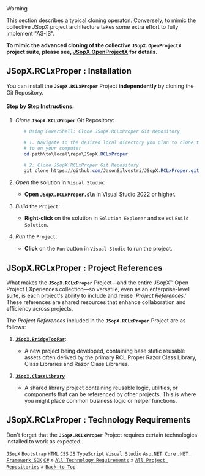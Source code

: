 ﻿﻿
> [!WARNING]
> This section describes a typical cloning operaton. Conversely, to mimic the collective JSopX project architecture takes some extra effort to fully implement "AS-IS".
> 
> **To mimic the advanced cloning of the collective `JSopX.OpenProjectX` project suite, please see, [JSopX.OpenProjectX](https://github.com/JasonSilvestri/JSopX.OpenProjectX) for details.**

## JSopX.RCLxProper : Installation

You can install the **`JSopX.RCLxProper`** Project **independently** by cloning the Git Repository.

#### Step by Step Instructions:

1. _Clone_ **`JSopX.RCLxProper`** Git Repository:
    ```powershell
       # Using PowerShell: Clone JSopX.RCLxProper Git Repository
    
       # 1. Navigate to the desired local directory you plan to clone the repository
       # to on your computer
       cd path\to\local\repo\JSopX.RCLxProper
    
       # 2. Clone JSopX.RCLxProper Git Repository       
       git clone https://github.com/JasonSilvestri/JSopX.RCLxProper.git
    ```
    
2. _Open_ the solution in `Visual Studio`:

    - **Open** **`JSopX.RCLxProper.sln`** in Visual Studio 2022 or higher.

3. _Build_ the `Project`:

    - **Right-click** on the solution in `Solution Explorer` and select `Build Solution`.
      
4. _Run_ the `Project`:

    - **Click** on the `Run` button in `Visual Studio` to run the project.


## JSopX.RCLxProper : Project References

What makes the **`JSopX.RCLxProper`** Project—and the entire JSopX™ Open Project EXperiences collection—so versatile, even as an enterprise-level suite, is each project's ability to include and reuse '_Project References_.' These references are shared resources that enhance collaboration and efficiency across projects.

The _Project References_ included in the **`JSopX.RCLxProper`** Project are as follows:

1. **[`JSopX.BridgeTooFar`](https://github.com/JasonSilvestri/JSopX.BridgeTooFar/tree/master/JSopX.BridgeTooFar/Docs/jsopx.BridgeTooFar/Master/p1/v1/)**: 
    - A new project being developed, containing base static reusable assets often derived by the primary RCL Proper Razor Class Library, Class Libraries and Razor Class Libraries.
   

2. **[`JSopX.ClassLibrary`](https://github.com/JasonSilvestri/JSopX.BridgeTooFar/tree/master/JSopX.BridgeTooFar/Docs/jsopx.ClassLibrary/Master/p1/v1/)**
    - A shared library project containing reusable logic, utilities, or components that can be referenced by other projects. This is where you might place common business logic or helper functions.

## JSopX.RCLxProper : Technology Requirements

Don't forget that the **`JSopX.RCLxProper`** Project requires certain technologies installed to work as expected.


[`JSopX`](https://github.com/JasonSilvestri/JSopX.OpenProjectX) [`Bootstrap`](https://github.com/JasonSilvestri/JSopX.BridgeTooFar/tree/master/JSopX.BridgeTooFar/Docs/jsopx.RCLxProper/Master/p1/v1/Technologies/CommonTechnologiesIncluded.md) [`HTML`](https://github.com/JasonSilvestri/JSopX.BridgeTooFar/tree/master/JSopX.BridgeTooFar/Docs/jsopx.RCLxProper/Master/p1/v1/Technologies/CommonTechnologiesIncluded.md) [`CSS`](https://github.com/JasonSilvestri/JSopX.BridgeTooFar/tree/master/JSopX.BridgeTooFar/Docs/jsopx.RCLxProper/Master/p1/v1/Technologies/CommonTechnologiesIncluded.md) [`JS`](https://github.com/JasonSilvestri/JSopX.BridgeTooFar/tree/master/JSopX.BridgeTooFar/Docs/jsopx.RCLxProper/Master/p1/v1/Technologies/CommonTechnologiesIncluded.md) [`TypeScript`](https://github.com/JasonSilvestri/JSopX.BridgeTooFar/tree/master/JSopX.BridgeTooFar/Docs/jsopx.RCLxProper/Master/p1/v1/Technologies/CommonTechnologiesIncluded.md) [`Visual Studio`](https://github.com/JasonSilvestri/JSopX.BridgeTooFar/tree/master/JSopX.BridgeTooFar/Docs/jsopx.RCLxProper/Master/p1/v1/Technologies/VisualStudio.md) [`Asp.NET Core`](https://github.com/JasonSilvestri/JSopX.BridgeTooFar/tree/master/JSopX.BridgeTooFar/Docs/jsopx.RCLxProper/Master/p1/v1/Technologies/AspNetCore.md) [`.NET Framework SDK`](https://github.com/JasonSilvestri/JSopX.BridgeTooFar/tree/master/JSopX.BridgeTooFar/Docs/jsopx.RCLxProper/Master/p1/v1/Technologies/NetFrameworkSdk.md) [`C#`](https://github.com/JasonSilvestri/JSopX.BridgeTooFar/tree/master/JSopX.BridgeTooFar/Docs/jsopx.RCLxProper/Master/p1/v1/Technologies/AspNetCore.md)  » 
[`All Technology Requirements`](https://github.com/JasonSilvestri/JSopX.BridgeTooFar/tree/master/JSopX.BridgeTooFar/Docs/jsopx.RCLxProper/Master/p1/v1/Technologies.md)  »  [`All Project Repositories`](https://github.com/JasonSilvestri/JSopX.OpenProjectX)  »  [`Back to Top`](#table-of-contents)